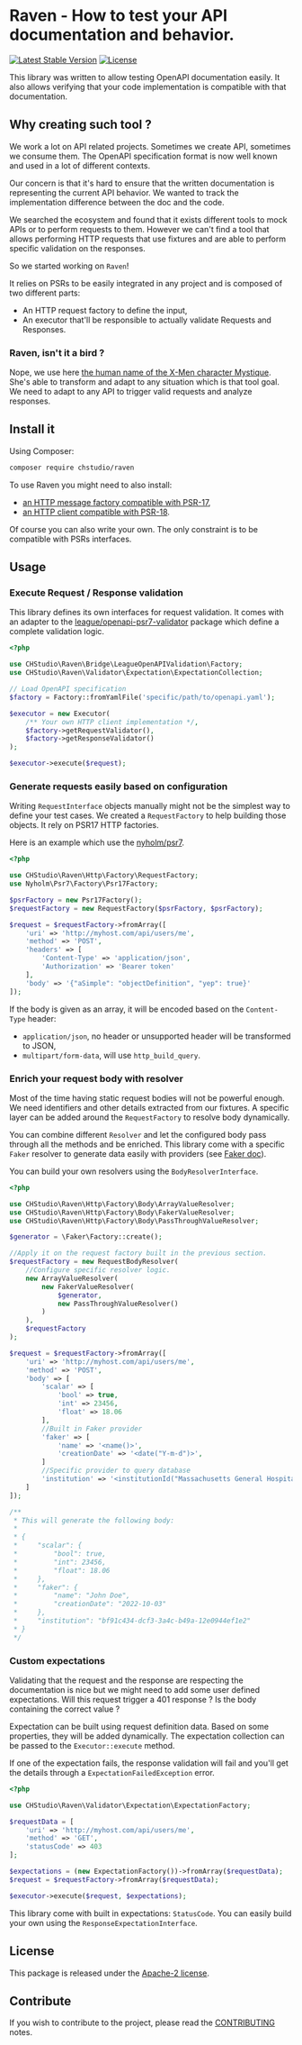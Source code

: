 # Raven - How to test your API documentation and behavior.

[![Latest Stable Version](https://poser.pugx.org/chstudio/raven/v/stable)](https://packagist.org/packages/chstudio/raven)
[![License](https://poser.pugx.org/chstudio/raven/license)](https://packagist.org/packages/chstudio/raven)


This library was written to allow testing OpenAPI documentation easily. It also
allows verifying that your code implementation is compatible with that
documentation.

## Why creating such tool ?

We work a lot on API related projects. Sometimes we create API, sometimes we
consume them. The OpenAPI specification format is now well known and used in a
lot of different contexts.

Our concern is that it's hard to ensure that the written documentation is
representing the current API behavior. We wanted to track the implementation
difference between the doc and the code.

We searched the ecosystem and found that it exists different tools to mock APIs
or to perform requests to them. However we can't find a tool that allows
performing HTTP requests that use fixtures and are able to perform specific
validation on the responses.

So we started working on `Raven`!

It relies on PSRs to be easily integrated in any project and is composed of two
different parts:

* An HTTP request factory to define the input,
* An executor that'll be responsible to actually validate Requests and
  Responses.

### Raven, isn't it a bird ?

Nope, we use here [the human name of the X-Men character Mystique](https://en.wikipedia.org/wiki/Mystique_(character)).
She's able to transform and adapt to any situation which is that tool goal. We
need to adapt to any API to trigger valid requests and analyze responses.

## Install it

Using Composer:

```bash
composer require chstudio/raven
```

To use Raven you might need to also install:

* [an HTTP message factory compatible with PSR-17](https://packagist.org/providers/psr/http-factory-implementation),
* [an HTTP client compatible with PSR-18](https://packagist.org/providers/psr/http-client-implementation).

Of course you can also write your own. The only constraint is to be compatible
with PSRs interfaces.

## Usage

### Execute Request / Response validation

This library defines its own interfaces for request validation. It comes with an
adapter to the [league/openapi-psr7-validator](https://packagist.org/packages/league/openapi-psr7-validator)
package which define a complete validation logic.

```php
<?php

use CHStudio\Raven\Bridge\LeagueOpenAPIValidation\Factory;
use CHStudio\Raven\Validator\Expectation\ExpectationCollection;

// Load OpenAPI specification
$factory = Factory::fromYamlFile('specific/path/to/openapi.yaml');

$executor = new Executor(
    /** Your own HTTP client implementation */,
    $factory->getRequestValidator(),
    $factory->getResponseValidator()
);

$executor->execute($request);
```

### Generate requests easily based on configuration

Writing `RequestInterface` objects manually might not be the simplest way to
define your test cases. We created a `RequestFactory` to help building those
objects. It rely on PSR17 HTTP factories.

Here is an example which use the [nyholm/psr7](https://packagist.org/packages/nyholm/psr7).

```php
<?php

use CHStudio\Raven\Http\Factory\RequestFactory;
use Nyholm\Psr7\Factory\Psr17Factory;

$psrFactory = new Psr17Factory();
$requestFactory = new RequestFactory($psrFactory, $psrFactory);

$request = $requestFactory->fromArray([
    'uri' => 'http://myhost.com/api/users/me',
    'method' => 'POST',
    'headers' => [
        'Content-Type' => 'application/json',
        'Authorization' => 'Bearer token'
    ],
    'body' => '{"aSimple": "objectDefinition", "yep": true}'
]);
```

If the body is given as an array, it will be encoded based on the `Content-Type`
header:

* `application/json`, no header or unsupported header will be transformed to
  JSON,
* `multipart/form-data`, will use `http_build_query`.

### Enrich your request body with resolver

Most of the time having static request bodies will not be powerful enough. We
need identifiers and other details extracted from our fixtures. A specific
layer can be added around the `RequestFactory` to resolve body dynamically.

You can combine different `Resolver` and let the configured body pass through
all the methods and be enriched. This library come with a specific `Faker`
resolver to generate data easily with providers (see [Faker doc](https://fakerphp.github.io/formatters/)).

You can build your own resolvers using the `BodyResolverInterface`.

```php
<?php

use CHStudio\Raven\Http\Factory\Body\ArrayValueResolver;
use CHStudio\Raven\Http\Factory\Body\FakerValueResolver;
use CHStudio\Raven\Http\Factory\Body\PassThroughValueResolver;

$generator = \Faker\Factory::create();

//Apply it on the request factory built in the previous section.
$requestFactory = new RequestBodyResolver(
    //Configure specific resolver logic.
    new ArrayValueResolver(
        new FakerValueResolver(
            $generator,
            new PassThroughValueResolver()
        )
    ),
    $requestFactory
);

$request = $requestFactory->fromArray([
    'uri' => 'http://myhost.com/api/users/me',
    'method' => 'POST',
    'body' => [
        'scalar' => [
            'bool' => true,
            'int' => 23456,
            'float' => 18.06
        ],
        //Built in Faker provider
        'faker' => [
            'name' => '<name()>',
            'creationDate' => '<date("Y-m-d")>',
        ]
        //Specific provider to query database
        'institution' => '<institutionId("Massachusetts General Hospital")>'
    ]
]);

/**
 * This will generate the following body:
 *
 * {
 *     "scalar": {
 *         "bool": true,
 *         "int": 23456,
 *         "float": 18.06
 *     },
 *     "faker": {
 *         "name": "John Doe",
 *         "creationDate": "2022-10-03"
 *     },
 *     "institution": "bf91c434-dcf3-3a4c-b49a-12e0944ef1e2"
 * }
 */
```

### Custom expectations

Validating that the request and the response are respecting the documentation is
nice but we might need to add some user defined expectations. Will this request
trigger a 401 response ? Is the body containing the correct value ?

Expectation can be built using request definition data. Based on some
properties, they will be added dynamically. The expectation collection can be
passed to the `Executor::execute` method.

If one of the expectation fails, the response validation will fail and you'll
get the details through a `ExpectationFailedException` error.

```php
<?php

use CHStudio\Raven\Validator\Expectation\ExpectationFactory;

$requestData = [
    'uri' => 'http://myhost.com/api/users/me',
    'method' => 'GET',
    'statusCode' => 403
];

$expectations = (new ExpectationFactory())->fromArray($requestData);
$request = $requestFactory->fromArray($requestData);

$executor->execute($request, $expectations);
```

This library come with built in expectations: `StatusCode`. You can easily build
your own using the `ResponseExpectationInterface`.

## License

This package is released under the [Apache-2 license](LICENCE).

## Contribute

If you wish to contribute to the project, please read the [CONTRIBUTING](CONTRIBUTING.md) notes.
